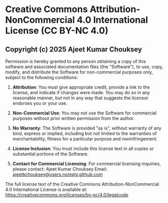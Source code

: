 # Creative Commons Attribution-NonCommercial 4.0 International License (CC BY-NC 4.0)
## **Copyright (c) 2025 Ajeet Kumar Chouksey**

Permission is hereby granted to any person obtaining a copy of this software and associated documentation files (the "Software"), to use, copy, modify, and distribute the Software for non-commercial purposes only, subject to the following conditions:

1. **Attribution**: You must give appropriate credit, provide a link to the license, and indicate if changes were made. You may do so in any reasonable manner, but not in any way that suggests the licensor endorses you or your use.

2. **Non-Commercial Use**: You may not use the Software for commercial purposes without prior written permission from the author.

3. **No Warranty**: The Software is provided "as is", without warranty of any kind, express or implied, including but not limited to the warranties of merchantability, fitness for a particular purpose and noninfringement.

4. **License Inclusion**: You must include this license text in all copies or substantial portions of the Software.

5. **Contact for Commercial Licensing**: For commercial licensing inquiries, please contact:
   Ajeet Kumar Chouksey
   Email: ajeetkchouksey@users.noreply.github.com

The full license text of the Creative Commons Attribution-NonCommercial 4.0 International License is available at:
https://creativecommons.org/licenses/by-nc/4.0/legalcode

